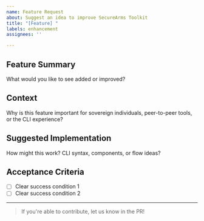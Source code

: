 ```yaml
---
name: Feature Request
about: Suggest an idea to improve SecureArms Toolkit
title: "[Feature] "
labels: enhancement
assignees: ''

---
```


## Feature Summary

What would you like to see added or improved?

## Context

Why is this feature important for sovereign individuals, peer-to-peer tools, or the CLI experience?

## Suggested Implementation

How might this work? CLI syntax, components, or flow ideas?

## Acceptance Criteria

- [ ] Clear success condition 1
- [ ] Clear success condition 2

---

> If you're able to contribute, let us know in the PR!
